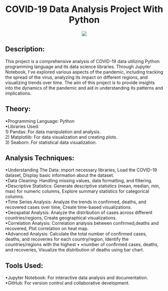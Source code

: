 <h1 align="center">COVID-19 Data Analysis Project With Python</h1>
<p align="center">
<img src="https://techcrunch.com/wp-content/uploads/2020/03/AFRICA-COVID-19-IV.png">


 ## Description:
 <p>This project is a comprehensive analysis of COVID-19 data utilizing Python programming language and its data science libraries. Through Jupyter Notebook, I've explored various aspects of the pandemic, including tracking the spread of the virus, analyzing its impact on different regions, and visualizing trends over time. The aim of this project is to provide insights into the dynamics of the pandemic and aid in understanding its patterns and implications.</p>


## Theory: <br> 
•Programming Language: Python <br> 
•Libraries Used: <br> 
           1) Pandas: For data manipulation and analysis. <br> 
           2) Matplotlib: For data visualization and creating plots. <br> 
           3) Seaborn: For statistical data visualization. 


## Analysis Techniques: <br> 
•Understanding The Data: import necessary libraries, Load the COVID-19 dataset, Display basic information about the dataset. <br> 
•Data Cleaning: Handling missing values, data formatting, and filtering. <br> 
•Descriptive Statistics: Generate descriptive statistics (mean, median, min, max) for numeric columns, Explore summary statistics for categorical columns. <br> 
•Time Series Analysis: Analyze the trends in confirmed, deaths, and recovered cases over time, Create time-based visualizations. <br> 
•Geospatial Analysis: Analyze the distribution of cases across different countries/regions, Create geographical visualizations. <br> 
•Correlation Analysis: Correlation analysis between confirmed,deaths and recovered, Plot correlation on heat map. <br> 
•Advanced Analysis: Calculate the total number of confirmed cases, deaths, and recoveries for each country/region, Identify the countries/regions with the highest •
•number of confirmed cases, deaths, and recoveries, Visualize the distribution of deaths using bar chart. <br> 

 
## Tools Used: <br> 
•Jupyter Notebook: For interactive data analysis and documentation. <br> 
•GitHub: For version control and collaborative development. 


